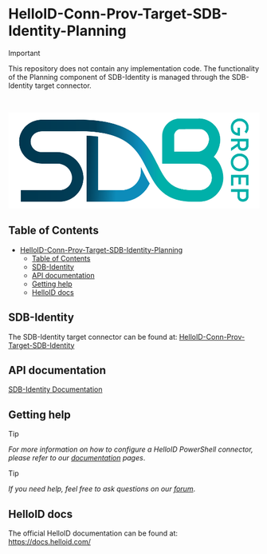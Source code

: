 # HelloID-Conn-Prov-Target-SDB-Identity-Planning

> [!IMPORTANT]
> This repository does not contain any implementation code. The functionality of the Planning component of SDB-Identity is managed through the SDB-Identity target connector.

<br />
<p align="center">
  <img src="https://github.com/Tools4everBV/HelloID-Conn-Prov-Target-SDBHR/blob/main/Logo.png?raw=true" alt="SDB Groep Logo">
</p>

## Table of Contents
- [HelloID-Conn-Prov-Target-SDB-Identity-Planning](#helloid-conn-prov-target-sdb-identity-planning)
  - [Table of Contents](#table-of-contents)
  - [SDB-Identity](#sdb-identity)
  - [API documentation](#api-documentation)
  - [Getting help](#getting-help)
  - [HelloID docs](#helloid-docs)


## SDB-Identity
The SDB-Identity target connector can be found at: [HelloID-Conn-Prov-Target-SDB-Identity](https://github.com/Tools4everBV/HelloID-Conn-Prov-Target-SDB-Identity)

## API documentation
[SDB-Identity Documentation](https://support.sdbgroep.nl/portal/nl/kb/articles/sdb-identity-identity-access-management-iam#Wat_is_Identity_Access_Management_IAM)

## Getting help
> [!TIP]
> _For more information on how to configure a HelloID PowerShell connector, please refer to our [documentation](https://docs.helloid.com/en/provisioning/target-systems/powershell-v2-target-systems.html) pages_.

> [!TIP]
>  _If you need help, feel free to ask questions on our [forum](https://forum.helloid.com/forum/helloid-connectors/provisioning/5364-helloid-conn-prov-target-sdb-identity)_.

## HelloID docs

The official HelloID documentation can be found at: https://docs.helloid.com/